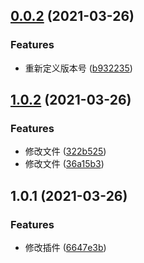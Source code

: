 ## [0.0.2](https://github.com/metcalfc/changelog-generator/compare/v1.0.2...v0.0.2) (2021-03-26)


### Features

* 重新定义版本号 ([b932235](https://github.com/metcalfc/changelog-generator/commit/b9322358a535e40ea3d017549afd2cb886a0fad3))

## [1.0.2](https://github.com/metcalfc/changelog-generator/compare/v1.0.1...v1.0.2) (2021-03-26)


### Features

* 修改文件 ([322b525](https://github.com/metcalfc/changelog-generator/commit/322b525dcf520940e4898005e70405d57ab68aec))
* 修改文件 ([36a15b3](https://github.com/metcalfc/changelog-generator/commit/36a15b3e5c61b34f99b2e629e343868f6b4962f3))

## 1.0.1 (2021-03-26)


### Features

* 修改插件 ([6647e3b](https://github.com/metcalfc/changelog-generator/commit/6647e3b2bc9f89bf94cba431e3d618a7a8127265))

